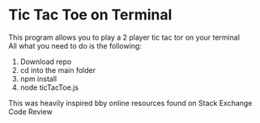 # Tic Tac Toe on Terminal

This program allows you to play a 2 player tic tac tor on your terminal <br/>
All what you need to do is the following:<br/>
1. Download repo<br/>
2. cd into the main folder<br/>
3. npm install<br/>
5. node ticTacToe.js<br/>

This was heavily inspired bby online resources found on Stack Exchange Code Review
